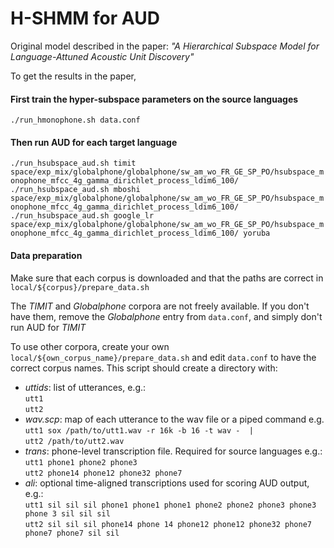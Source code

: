 # H-SHMM for AUD #
Original model described in the paper: *"A Hierarchical Subspace Model for Language-Attuned Acoustic Unit Discovery"*

To get the results in the paper,
#### First train the hyper-subspace parameters on the source languages ####
`./run_hmonophone.sh data.conf`

#### Then run AUD for each target language ####
`./run_hsubspace_aud.sh timit space/exp_mix/globalphone/globalphone/sw_am_wo_FR_GE_SP_PO/hsubspace_monophone_mfcc_4g_gamma_dirichlet_process_ldim6_100/`
`./run_hsubspace_aud.sh mboshi space/exp_mix/globalphone/globalphone/sw_am_wo_FR_GE_SP_PO/hsubspace_monophone_mfcc_4g_gamma_dirichlet_process_ldim6_100/`
`./run_hsubspace_aud.sh google_lr space/exp_mix/globalphone/globalphone/sw_am_wo_FR_GE_SP_PO/hsubspace_monophone_mfcc_4g_gamma_dirichlet_process_ldim6_100/ yoruba`

#### Data preparation ###
Make sure that each corpus is downloaded and that the paths are correct in `local/${corpus}/prepare_data.sh`

The *TIMIT* and *Globalphone* corpora are not freely available. If you don't have them, remove the *Globalphone* entry from `data.conf`, and simply don't run AUD for *TIMIT*

To use other corpora, create your own `local/${own_corpus_name}/prepare_data.sh`
and edit `data.conf` to have the correct corpus names.
This script should create a directory with:
- *uttids*: list of utterances, e.g.:  
`utt1`  
`utt2`
- *wav.scp*: map of each utterance to the wav file or a piped command e.g. `utt1 sox /path/to/utt1.wav -r 16k -b 16 -t wav -  |`  
`utt2 /path/to/utt2.wav`
- *trans*: phone-level transcription file. Required for source languages e.g.:  
`utt1 phone1 phone2 phone3`  
`utt2 phone14 phone12 phone32 phone7`
- *ali*: optional time-aligned transcriptions used for scoring AUD output, e.g.:  
`utt1 sil sil sil phone1 phone1 phone1 phone2 phone2 phone3 phone3 phone 3 sil sil sil`  
`utt2 sil sil sil phone14 phone 14 phone12 phone12 phone32 phone7 phone7 phone7 sil sil`
